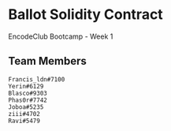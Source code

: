 # Ballot Solidity Contract
EncodeClub Bootcamp - Week 1

## Team Members
```
Francis_ldn#7100
Yerin#6129
Blasco#9303
Phas0r#7742
Joboa#5235
ziii#4702
Ravi#5479

```

